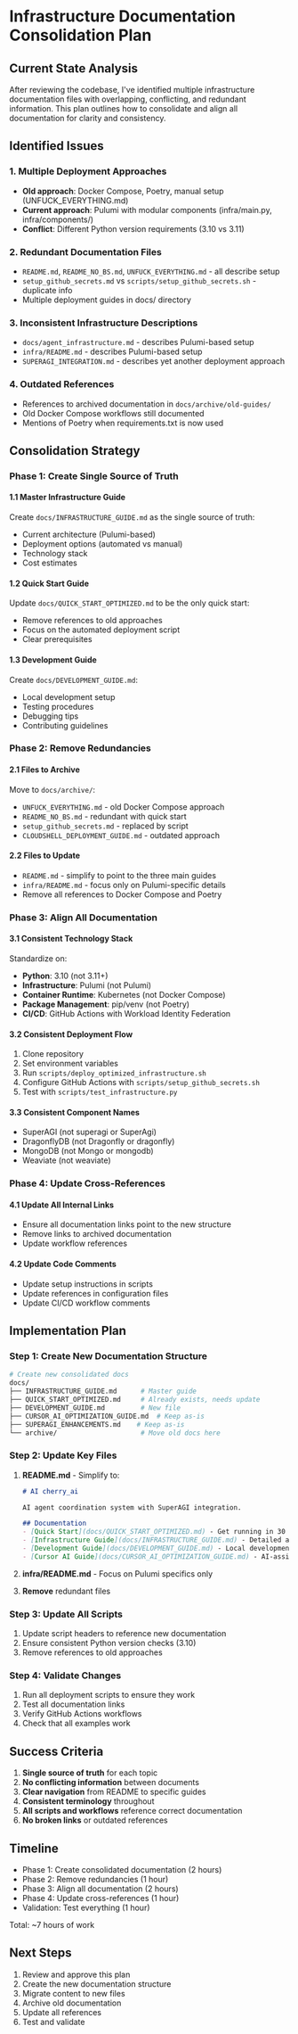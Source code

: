 # Infrastructure Documentation Consolidation Plan

## Current State Analysis

After reviewing the codebase, I've identified multiple infrastructure documentation files with overlapping, conflicting, and redundant information. This plan outlines how to consolidate and align all documentation for clarity and consistency.

## Identified Issues

### 1. Multiple Deployment Approaches
- **Old approach**: Docker Compose, Poetry, manual setup (UNFUCK_EVERYTHING.md)
- **Current approach**: Pulumi with modular components (infra/main.py, infra/components/)
- **Conflict**: Different Python version requirements (3.10 vs 3.11)

### 2. Redundant Documentation Files
- `README.md`, `README_NO_BS.md`, `UNFUCK_EVERYTHING.md` - all describe setup
- `setup_github_secrets.md` vs `scripts/setup_github_secrets.sh` - duplicate info
- Multiple deployment guides in docs/ directory

### 3. Inconsistent Infrastructure Descriptions
- `docs/agent_infrastructure.md` - describes Pulumi-based setup
- `infra/README.md` - describes Pulumi-based setup
- `SUPERAGI_INTEGRATION.md` - describes yet another deployment approach

### 4. Outdated References
- References to archived documentation in `docs/archive/old-guides/`
- Old Docker Compose workflows still documented
- Mentions of Poetry when requirements.txt is now used

## Consolidation Strategy

### Phase 1: Create Single Source of Truth

#### 1.1 Master Infrastructure Guide
Create `docs/INFRASTRUCTURE_GUIDE.md` as the single source of truth:
- Current architecture (Pulumi-based)
- Deployment options (automated vs manual)
- Technology stack
- Cost estimates

#### 1.2 Quick Start Guide
Update `docs/QUICK_START_OPTIMIZED.md` to be the only quick start:
- Remove references to old approaches
- Focus on the automated deployment script
- Clear prerequisites

#### 1.3 Development Guide
Create `docs/DEVELOPMENT_GUIDE.md`:
- Local development setup
- Testing procedures
- Debugging tips
- Contributing guidelines

### Phase 2: Remove Redundancies

#### 2.1 Files to Archive
Move to `docs/archive/`:
- `UNFUCK_EVERYTHING.md` - old Docker Compose approach
- `README_NO_BS.md` - redundant with quick start
- `setup_github_secrets.md` - replaced by script
- `CLOUDSHELL_DEPLOYMENT_GUIDE.md` - outdated approach

#### 2.2 Files to Update
- `README.md` - simplify to point to the three main guides
- `infra/README.md` - focus only on Pulumi-specific details
- Remove all references to Docker Compose and Poetry

### Phase 3: Align All Documentation

#### 3.1 Consistent Technology Stack
Standardize on:
- **Python**: 3.10 (not 3.11+)
- **Infrastructure**: Pulumi (not Pulumi)
- **Container Runtime**: Kubernetes (not Docker Compose)
- **Package Management**: pip/venv (not Poetry)
- **CI/CD**: GitHub Actions with Workload Identity Federation

#### 3.2 Consistent Deployment Flow
1. Clone repository
2. Set environment variables
3. Run `scripts/deploy_optimized_infrastructure.sh`
4. Configure GitHub Actions with `scripts/setup_github_secrets.sh`
5. Test with `scripts/test_infrastructure.py`

#### 3.3 Consistent Component Names
- SuperAGI (not superagi or SuperAgi)
- DragonflyDB (not Dragonfly or dragonfly)
- MongoDB (not Mongo or mongodb)
- Weaviate (not weaviate)

### Phase 4: Update Cross-References

#### 4.1 Update All Internal Links
- Ensure all documentation links point to the new structure
- Remove links to archived documentation
- Update workflow references

#### 4.2 Update Code Comments
- Update setup instructions in scripts
- Update references in configuration files
- Update CI/CD workflow comments

## Implementation Plan

### Step 1: Create New Documentation Structure
```bash
# Create new consolidated docs
docs/
├── INFRASTRUCTURE_GUIDE.md      # Master guide
├── QUICK_START_OPTIMIZED.md     # Already exists, needs update
├── DEVELOPMENT_GUIDE.md         # New file
├── CURSOR_AI_OPTIMIZATION_GUIDE.md  # Keep as-is
├── SUPERAGI_ENHANCEMENTS.md    # Keep as-is
└── archive/                     # Move old docs here
```

### Step 2: Update Key Files

1. **README.md** - Simplify to:
   ```markdown
   # AI cherry_ai

   AI agent coordination system with SuperAGI integration.

   ## Documentation
   - [Quick Start](docs/QUICK_START_OPTIMIZED.md) - Get running in 30 minutes
   - [Infrastructure Guide](docs/INFRASTRUCTURE_GUIDE.md) - Detailed architecture
   - [Development Guide](docs/DEVELOPMENT_GUIDE.md) - Local development
   - [Cursor AI Guide](docs/CURSOR_AI_OPTIMIZATION_GUIDE.md) - AI-assisted development
   ```

2. **infra/README.md** - Focus on Pulumi specifics only

3. **Remove** redundant files

### Step 3: Update All Scripts

1. Update script headers to reference new documentation
2. Ensure consistent Python version checks (3.10)
3. Remove references to old approaches

### Step 4: Validate Changes

1. Run all deployment scripts to ensure they work
2. Test all documentation links
3. Verify GitHub Actions workflows
4. Check that all examples work

## Success Criteria

1. **Single source of truth** for each topic
2. **No conflicting information** between documents
3. **Clear navigation** from README to specific guides
4. **Consistent terminology** throughout
5. **All scripts and workflows** reference correct documentation
6. **No broken links** or outdated references

## Timeline

- Phase 1: Create consolidated documentation (2 hours)
- Phase 2: Remove redundancies (1 hour)
- Phase 3: Align all documentation (2 hours)
- Phase 4: Update cross-references (1 hour)
- Validation: Test everything (1 hour)

Total: ~7 hours of work

## Next Steps

1. Review and approve this plan
2. Create the new documentation structure
3. Migrate content to new files
4. Archive old documentation
5. Update all references
6. Test and validate
